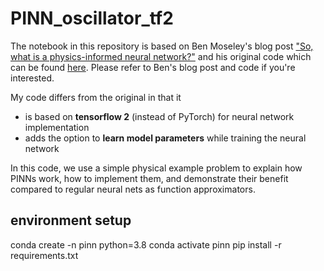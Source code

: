 # PINN_oscillator_tf2

The notebook in this repository is based on Ben Moseley's blog post ["So, what is a physics-informed neural network?"](https://benmoseley.blog/my-research/so-what-is-a-physics-informed-neural-network/) and his original code which can be found [here](https://github.com/benmoseley/harmonic-oscillator-pinn). Please refer to Ben's blog post and code if you're interested.

My code differs from the original in that it
 - is based on **tensorflow 2** (instead of PyTorch) for neural network implementation
 - adds the option to **learn model parameters** while training the neural network

In this code, we use a simple physical example problem to explain how PINNs work, how to implement them, and demonstrate their benefit compared to regular neural nets as function approximators.

## environment setup

conda create -n pinn python=3.8
conda activate pinn
pip install -r requirements.txt
